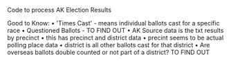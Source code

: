 Code to process AK Election Results

Good to Know:
• 'Times Cast' - means individual ballots cast for a specific race
• Questioned Ballots - TO FIND OUT
• AK Source data is the txt results by precinct
	• this has precinct and district data
		• precint seems to be actual polling place data
		• district is all other ballots cast for that district
• Are overseas ballots double counted or not part of a district? TO FIND OUT

